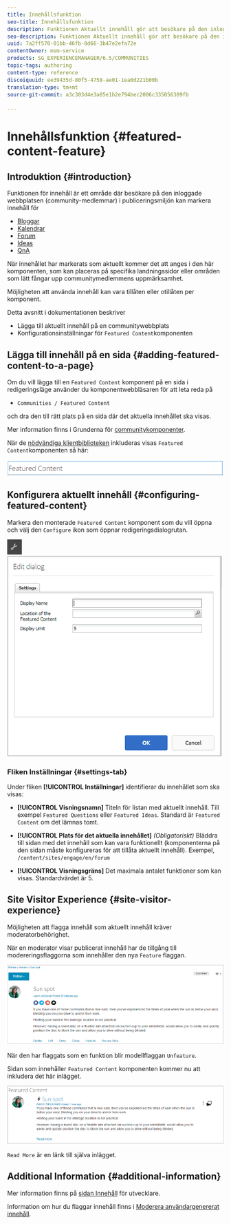 ```yaml
---
title: Innehållsfunktion
seo-title: Innehållsfunktion
description: Funktionen Aktuellt innehåll gör att besökare på den inloggade webbplatsen kan markera innehåll
seo-description: Funktionen Aktuellt innehåll gör att besökare på den inloggade webbplatsen kan markera innehåll
uuid: 7a2ff570-01bb-46fb-8d66-3b47e2efa72e
contentOwner: msm-service
products: SG_EXPERIENCEMANAGER/6.5/COMMUNITIES
topic-tags: authoring
content-type: reference
discoiquuid: ee39435d-80f5-4758-ae01-1ea0d221b00b
translation-type: tm+mt
source-git-commit: a3c303d4e3a85e1b2e794bec2006c335056309fb

---
```



# Innehållsfunktion {#featured-content-feature}

## Introduktion {#introduction}

Funktionen för innehåll är ett område där besökare på den inloggade webbplatsen (community-medlemmar) i publiceringsmiljön kan markera innehåll för

* [Bloggar](blog-feature.md)
* [Kalendrar](calendar.md)
* [Forum](forum.md)
* [Ideas](ideation-feature.md)
* [QnA](working-with-qna.md)

När innehållet har markerats som aktuellt kommer det att anges i den här komponenten, som kan placeras på specifika landningssidor eller områden som lätt fångar upp communitymedlemmens uppmärksamhet.

Möjligheten att använda innehåll kan vara tillåten eller otillåten per komponent.

Detta avsnitt i dokumentationen beskriver

* Lägga till aktuellt innehåll på en communitywebbplats
* Konfigurationsinställningar för `Featured Content`komponenten

## Lägga till innehåll på en sida {#adding-featured-content-to-a-page}

Om du vill lägga till en `Featured Content` komponent på en sida i redigeringsläge använder du komponentwebbläsaren för att leta reda på

* `Communities / Featured Content`

och dra den till rätt plats på en sida där det aktuella innehållet ska visas.

Mer information finns i Grunderna för [communitykomponenter](basics.md).

När de [nödvändiga klientbiblioteken](essentials-featured.md#essentials-for-client-side) inkluderas visas `Featured Content`komponenten så här:

![chlimage_1-13](assets/chlimage_1-13.png)

## Konfigurera aktuellt innehåll {#configuring-featured-content}

Markera den monterade `Featured Content` komponent som du vill öppna och välj den `Configure` ikon som öppnar redigeringsdialogrutan.

![chlimage_1-14](assets/chlimage_1-14.png) ![chlimage_1-15](assets/chlimage_1-15.png)

### Fliken Inställningar {#settings-tab}

Under fliken **[!UICONTROL Inställningar]** identifierar du innehållet som ska visas:

* **[!UICONTROL Visningsnamn]** Titeln för listan med aktuellt innehåll. Till exempel `Featured Questions` eller `Featured Ideas`. Standard är `Featured Content` om det lämnas tomt.

* **[!UICONTROL Plats för det aktuella innehållet]**
   *(Obligatoriskt)* Bläddra till sidan med det innehåll som kan vara funktionellt (komponenterna på den sidan måste konfigureras för att tillåta aktuellt innehåll). Exempel, `/content/sites/engage/en/forum`

* **[!UICONTROL Visningsgräns]** Det maximala antalet funktioner som kan visas. Standardvärdet är 5.

## Site Visitor Experience {#site-visitor-experience}

Möjligheten att flagga innehåll som aktuellt innehåll kräver moderatorbehörighet.

När en moderator visar publicerat innehåll har de tillgång till modereringsflaggorna som innehåller den nya `Feature` flaggan.

![chlimage_1-16](assets/chlimage_1-16.png)

När den har flaggats som en funktion blir modellflaggan `Unfeature`.

Sidan som innehåller `Featured Content` komponenten kommer nu att inkludera det här inlägget.

![chlimage_1-17](assets/chlimage_1-17.png)

`Read More` är en länk till själva inlägget.

## Additional Information {#additional-information}

Mer information finns på [sidan Innehåll](essentials-featured.md) för utvecklare.

Information om hur du flaggar innehåll finns i [Moderera användargenererat innehåll](moderate-ugc.md).
